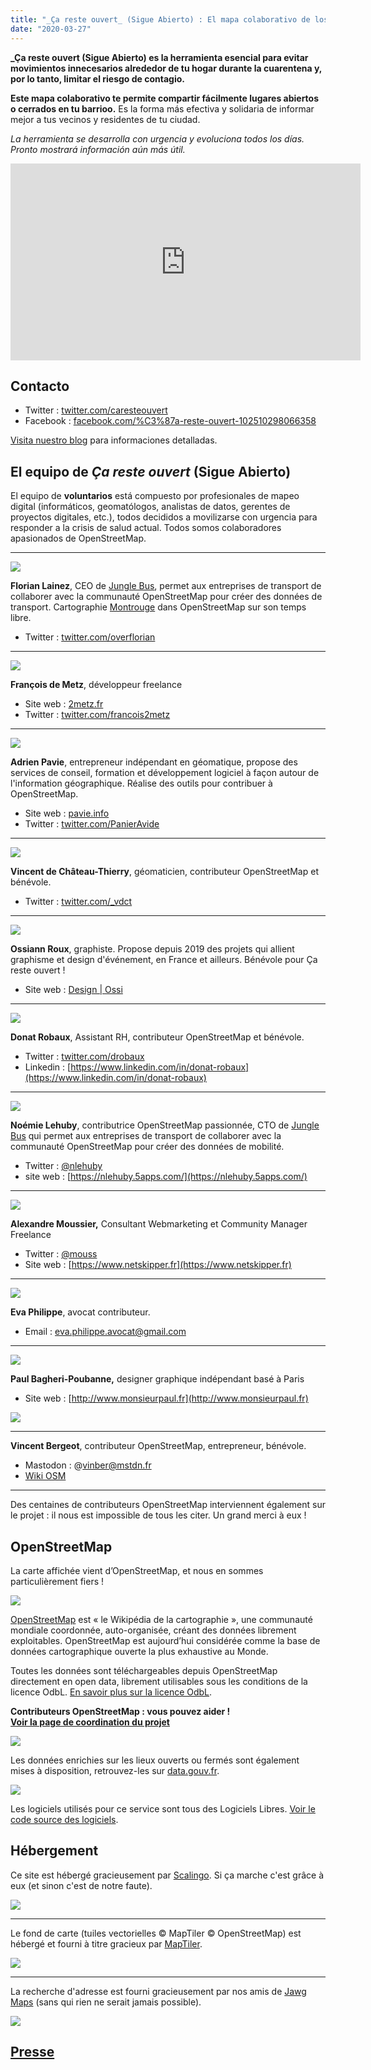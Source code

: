 ```yaml
---
title: "_Ça reste ouvert_ (Sigue Abierto) : El mapa colaborativo de los sitios abiertos durante la cuarentena #Covid19"
date: "2020-03-27"
---
```


**_Ça reste ouvert (Sigue Abierto) es la herramienta esencial para evitar movimientos innecesarios alrededor de tu hogar durante la cuarentena y, por lo tanto, limitar el riesgo de contagio.**

**Este mapa colaborativo te permite compartir fácilmente lugares abiertos o cerrados en tu barrioo.** Es la forma más efectiva y solidaria de informar mejor a tus vecinos y residentes de tu ciudad.

_La herramienta se desarrolla con urgencia y evoluciona todos los días. Pronto mostrará información aún más útil._

<iframe sandbox="allow-same-origin allow-scripts" src="https://peertube.openstreetmap.fr/videos/embed/8aaf2c5e-4fc4-4303-bd26-901e159259a0" allowfullscreen width="560" height="315" frameborder="0"></iframe>

## Contacto

- Twitter : [twitter.com/caresteouvert](https://twitter.com/caresteouvert)
- Facebook : [facebook.com/%C3%87a-reste-ouvert-102510298066358](https://www.facebook.com/%C3%87a-reste-ouvert-102510298066358)

[Visita nuestro blog](http://blog.caresteouvert.fr) para informaciones detalladas.

## El equipo de _Ça reste ouvert_ (Sigue Abierto)

El equipo de **voluntarios** está compuesto por profesionales de mapeo digital (informáticos, geomatólogos, analistas de datos, gerentes de proyectos digitales, etc.), todos decididos a movilizarse con urgencia para responder a la crisis de salud actual. Todos somos colaboradores apasionados de OpenStreetMap.

* * *

![](images/Profil-Florian-Lainez.jpg)

**Florian Lainez**, CEO de [Jungle Bus](http://junglebus.io), permet aux entreprises de transport de collaborer avec la communauté OpenStreetMap pour créer des données de transport. Cartographie [Montrouge](http://osmontrouge.fr) dans OpenStreetMap sur son temps libre.

- Twitter : [twitter.com/overflorian](https://twitter.com/overflorian)

* * *

![](images/Image-profil-1.png)

**François de Metz**, développeur freelance

- Site web : [2metz.fr](https://2metz.fr/)
- Twitter : [twitter.com/francois2metz](https://twitter.com/francois2metz)

* * *

![](images/Image-profil-1.png)

**Adrien Pavie**, entrepreneur indépendant en géomatique, propose des services de conseil, formation et développement logiciel à façon autour de l'information géographique. Réalise des outils pour contribuer à OpenStreetMap.

- Site web : [pavie.info](https://pavie.info/)
- Twitter : [twitter.com/PanierAvide](https://twitter.com/PanierAvide)

* * *

![](images/Image-profil-1.png)

**Vincent de Château-Thierry**, géomaticien, contributeur OpenStreetMap et bénévole.

- Twitter : [twitter.com/\_vdct](https://twitter.com/_vdct)

* * *

![](images/photo-ossiann-946x1024.jpg)

**Ossiann Roux**, graphiste. Propose depuis 2019 des projets qui allient graphisme et design d'événement, en France et ailleurs. Bénévole pour Ça reste ouvert !

- Site web : [Design | Ossi](https://www.ossi-design.com/)

* * *

![](images/Donat.jpg)

**Donat Robaux**, Assistant RH, contributeur OpenStreetMap et bénévole.

- Twitter : [twitter.com/drobaux](https://twitter.com/drobaux)
- Linkedin : [https://www.linkedin.com/in/donat-robaux](https://www.linkedin.com/in/donat-robaux)

* * *

![](images/nlehuby-213x300.png)

**Noémie Lehuby**, contributrice OpenStreetMap passionnée, CTO de [Jungle Bus](http://junglebus.io) qui permet aux entreprises de transport de collaborer avec la communauté OpenStreetMap pour créer des données de mobilité.

- Twitter : [@nlehuby](https://twitter.com/nlehuby)
- site web : [https://nlehuby.5apps.com/](https://nlehuby.5apps.com/)

* * *

![](images/mouss.jpeg)

**Alexandre Moussier,** Consultant Webmarketing et Community Manager Freelance

- Twitter : [@mouss](https://twitter.com/mouss)
- Site web : [https://www.netskipper.fr](https://www.netskipper.fr)

* * *

![](images/Image-profil-1.png)

**Eva Philippe**, avocat contributeur.

- Email : [eva.philippe.avocat@gmail.com](mailto:eva.philippe.avocat@gmail.com)

* * *

![](images/paul-1024x1024.jpg)

**Paul Bagheri-Poubanne,** designer graphique indépendant basé à Paris

- Site web : [http://www.monsieurpaul.fr](http://www.monsieurpaul.fr)  
    

![](images/Image-profil-1.png)

* * *

**Vincent Bergeot**, contributeur OpenStreetMap, entrepreneur, bénévole.

- Mastodon : @vinber@mstdn.fr
- [Wiki OSM](https://wiki.openstreetmap.org/wiki/User:Vinber)  
    

* * *

Des centaines de contributeurs OpenStreetMap interviennent également sur le projet : il nous est impossible de tous les citer. Un grand merci à eux !

## OpenStreetMap

La carte affichée vient d’OpenStreetMap, et nous en sommes particulièrement fiers !

![](images/logo-OpenStreetMap.png)

[OpenStreetMap](https://www.openstreetmap.org/) est « le Wikipédia de la cartographie », une communauté mondiale coordonnée, auto-organisée, créant des données librement exploitables. OpenStreetMap est aujourd’hui considérée comme la base de données cartographique ouverte la plus exhaustive au Monde.

Toutes les données sont téléchargeables depuis OpenStreetMap directement en open data, librement utilisables sous les conditions de la licence OdbL. [En savoir plus sur la licence OdbL](https://www.openstreetmap.org/copyright).

**Contributeurs OpenStreetMap : vous pouvez aider !**  
**[Voir la page de coordination du projet](https://wiki.openstreetmap.org/wiki/France/Covid-19)**

![](images/data-gouv.png)

Les données enrichies sur les lieux ouverts ou fermés sont également mises à disposition, retrouvez-les sur [data.gouv.fr](https://www.data.gouv.fr/fr/organizations/ca-reste-ouvert/).

![](images/GitHub-Mark.png)

Les logiciels utilisés pour ce service sont tous des Logiciels Libres. [Voir le code source des logiciels](https://github.com/osmontrouge/covid19_map).

## Hébergement

Ce site est hébergé gracieusement par [Scalingo](https://scalingo.com/). Si ça marche c'est grâce à eux (et sinon c'est de notre faute).

[![](images/scalingo-fd-blanc-1024x187.jpg)](https://scalingo.com/)

* * *

Le fond de carte (tuiles vectorielles © MapTiler © OpenStreetMap) est hébergé et fourni à titre gracieux par [MapTiler](https://maptiler.fr/).

[![](https://maptiler.fr/img/maptiler-logo.svg)](https://maptiler.fr/)

* * *

La recherche d'adresse est fourni gracieusement par nos amis de [Jawg Maps](https://www.jawg.io/) (sans qui rien ne serait jamais possible).

[![](images/logo-jawg-1024x185.png)](https://www.jawg.io/)

## [Presse](https://blog.caresteouvert.fr/presse/)
